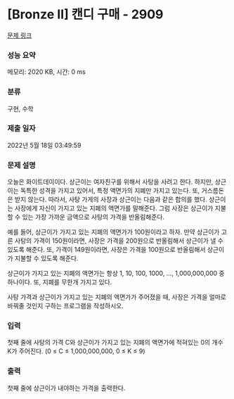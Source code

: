 # [Bronze II] 캔디 구매 - 2909 

[문제 링크](https://www.acmicpc.net/problem/2909) 

### 성능 요약

메모리: 2020 KB, 시간: 0 ms

### 분류

구현, 수학

### 제출 일자

2022년 5월 18일 03:49:59

### 문제 설명

<p>오늘은 화이트데이이다. 상근이는 여자친구를 위해서 사탕을 사려고 한다. 하지만, 상근이는 독특한 성격을 가지고 있어서, 특정 액면가의 지폐만 가지고 있는다. 또, 거스름돈은 받지 않는다. 따라서, 사탕 가게의 사장과 상근이는 다음과 같은 합의를 했다. 상근이는 사장에게 자신이 가지고 있는 지폐의 액면가를 말해준다. 그럼 사장은 상근이가 지불할 수 있는 가장 가까운 금액으로 사탕의 가격을 반올림해준다.</p>

<p>예를 들어, 상근이가 가지고 있는 지폐의 액면가가 100원이라고 하자. 만약 상근이가 고른 사탕의 가격이 150원이라면, 사장은 가격을 200원으로 반올림해서 상근이가 낼 수 있도록 해준다. 또, 가격이 149원이라면, 사장은 가격을 100원으로 반올림해서 상근이가 지불할 수 있도록 해준다.</p>

<p>상근이가 가지고 있는 지폐의 액면가는 항상 1, 10, 100, 1000, ..., 1,000,000,000 중 하나이다. 또, 지폐를 무한개 가지고 있다.</p>

<p>사탕 가격과 상근이가 가지고 있는 지폐의 액면가가 주어졌을 때, 사장은 가격을 얼마로 바꿔줄 것인지 구하는 프로그램을 작성하시오.</p>

### 입력 

 <p>첫째 줄에 사탕의 가격 C와 상근이가 가지고 있는 지폐의 액면가에 적혀있는 0의 개수 K가 주어진다. (0 ≤ C ≤ 1,000,000,000, 0 ≤ K ≤ 9)</p>

### 출력 

 <p>첫째 줄에 상근이가 내야하는 가격을 출력한다.</p>


